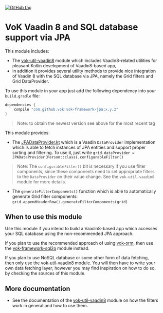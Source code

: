 [![GitHub tag](https://img.shields.io/github/tag/mvysny/vaadin-on-kotlin.svg)](https://github.com/mvysny/vaadin-on-kotlin/tags)

# VoK Vaadin 8 and SQL database support via JPA

This module includes:
 
* The [vok-util-vaadin8](../vok-util-vaadin8) module which includes Vaadin8-related
utilities for pleasant Kotlin development of Vaadin8-based app,
* In addition it provides several
utility methods to provide nice integration of Vaadin 8 with the SQL database via JPA, namely the
Grid filters and Grid DataProvider.

To use this module in your app just add the following dependency into your `build.gradle` file:

```groovy
dependencies {
    compile "com.github.vok:vok-framework-jpa:x.y.z"
}
```

> Note: to obtain the newest version see above for the most recent tag

This module provides:

* The [JPADataProvider.kt](src/main/kotlin/com/github/vok/framework/JPADataProvider.kt)
  which is a Vaadin `DataProvider` implementation which is able to fetch instances of JPA entities
  and support proper sorting and filtering. To use it, just write `grid.dataProvider = JPADataProvider(Person::class).configurableFilter()`

> Note: The `configurableFilter()` bit is necessary if you use filter components, since these components need to set
appropriate filters to the `DataProvider` on their value change. See the `vok-util-vaadin8` module for more details.

* The `generateFilterComponents()` function which is able to automatically generate Grid filter components:
  `grid.appendHeaderRow().generateFilterComponents(grid)`

## When to use this module

Use this module if you intend to build a Vaadin8-based app which accesses your SQL database
using the non-recommended JPA approach.

If you plan to use the recommended approach of using [vok-orm](https://github.com/mvysny/vok-orm),
then use the [vok-framework-sql2o](../vok-framework-sql2o) module instead.

If you plan to use NoSQL database or some other form of data fetching, then only use the
[vok-util-vaadin8](../vok-util-vaadin8) module. You will then have to write your own data fetching
layer; however you may find inspiration on how to do so, by checking the sources of this module.

## More documentation

* See the documentation of the [vok-util-vaadin8](../vok-util-vaadin8) module on how the filters work
  in general and how to use them.
